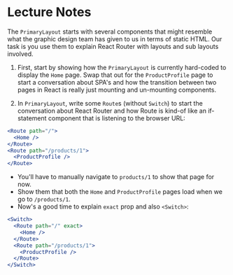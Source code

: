 # Lecture Notes

The `PrimaryLayout` starts with several components that might resemble what the graphic design team has given to us in terms of static HTML. Our task is you use them to explain React Router with layouts and sub layouts involved.

1. First, start by showing how the `PrimaryLayout` is currently hard-coded to display the `Home` page. Swap that out for the `ProductProfile` page to start a conversation about SPA's and how the transition between two pages in React is really just mounting and un-mounting components.

2. In `PrimaryLayout`, write some `Route`s (without `Switch`) to start the conversation about React Router and how Route is kind-of like an if-statement component that is listening to the browser URL:

```jsx
<Route path="/">
  <Home />
</Route>
<Route path="/products/1">
  <ProductProfile />
</Route>
```

- You'll have to manually navigate to `products/1` to show that page for now.
- Show them that both the `Home` and `ProductProfile` pages load when we go to `/products/1`.
- Now's a good time to explain `exact` prop and also `<Switch>`:

```jsx
<Switch>
  <Route path="/" exact>
    <Home />
  </Route>
  <Route path="/products/1">
    <ProductProfile />
  </Route>
</Switch>
```
